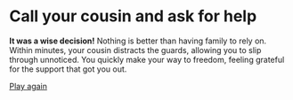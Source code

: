 # Call your cousin and ask for help

**It was a wise decision!**
Nothing is better than having family to rely on. Within minutes, your cousin distracts the guards, allowing you to slip through unnoticed. You quickly make your way to freedom, feeling grateful for the support that got you out.

[Play again](./intro.md)